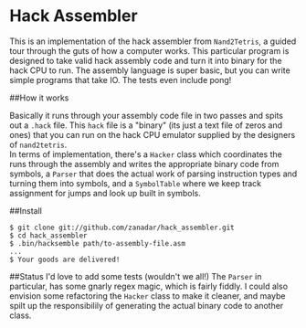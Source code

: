 Hack Assembler
=========

This is an implementation of the hack assembler from `Nand2Tetris`, a guided tour through the guts of how a computer works. This particular program is designed to take valid hack assembly code and turn it into binary for the hack CPU to run. The assembly language is super basic, but you can write simple programs that take IO. The tests even include pong!

##How it works

Basically it runs through your assembly code file in two passes and spits out a `.hack` file. This `hack` file is a "binary" (its just a text file of zeros and ones) that you can run on the hack CPU emulator supplied by the designers of `nand2tetris`.  
In terms of implementation, there's a `Hacker` class which coordinates the runs through the assembly and writes the appropriate binary code from symbols, a `Parser` that does the actual work of parsing instruction types and turning them into symbols, and a `SymbolTable` where we keep track assignment for jumps and look up built in symbols.

##Install

    $ git clone git://github.com/zanadar/hack_assembler.git
    $ cd hack_assembler
    $ .bin/hacksemble path/to-assembly-file.asm
    ...
    $ Your goods are delivered!

##Status
I'd love to add some tests (wouldn't we all!) The `Parser` in particular, has some gnarly regex magic, which is fairly fiddly. I could also envision some refactoring the `Hacker` class to make it cleaner, and maybe spilt up the responsibilily of generating the actual binary code to another class.
